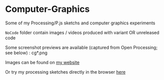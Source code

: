 # Computer-Graphics
Some of my Processing/P.js sketchs and computer graphics experiments



`NoCode` folder contain images / videos produced with variant OR unreleased code

Some screenshot previews are available (captured from Open Processing; see below) : cg*.png

Images can be found on [my website](https://www.onirom.fr)

Or try my processing sketches directly in the browser [here](https://www.openprocessing.org/user/130883#sketches)
